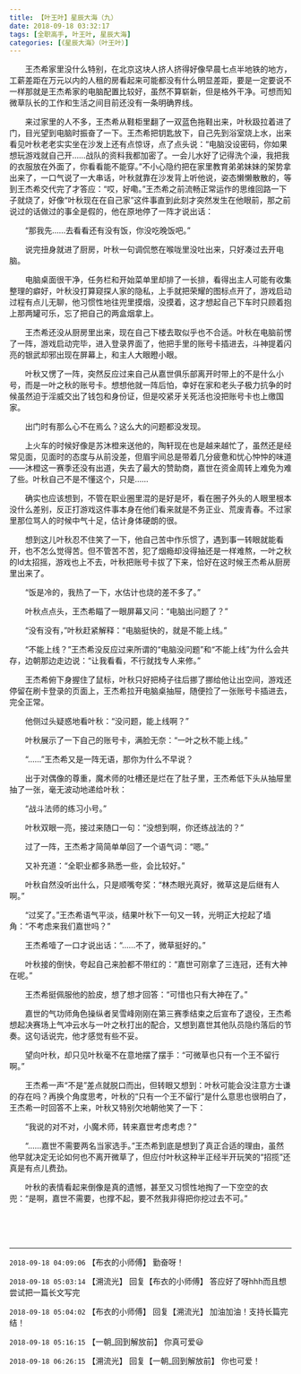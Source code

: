```yaml
---
title: 【叶王叶】星辰大海（九）
date: 2018-09-18 03:32:17
tags: [全职高手, 叶王叶, 星辰大海]
categories: [《星辰大海》（叶王叶）]
---
```


<p dir="ltr"  >　　王杰希家里没什么特别，在北京这块人挤人挤得好像早晨七点半地铁的地方，工薪差距在万元以内的人租的房看起来可能都没有什么明显差距，要是一定要说不一样那就是王杰希家的电脑配置比较好，虽然不算崭新，但是格外干净。可想而知微草队长的工作和生活之间目前还没有一条明确界线。</p> 
<p dir="ltr"  >　　来过家里的人不多，王杰希从鞋柜里翻了一双蓝色拖鞋出来，叶秋趿拉着进了门，目光望到电脑时振奋了一下。王杰希把钥匙放下，自己先到浴室烧上水，出来看见叶秋老老实实坐在沙发上还有点惊讶，点了点头说：“电脑没设密码，你如果想玩游戏就自己开……战队的资料我都加密了。一会儿水好了记得洗个澡，我把我的衣服放在外面了，你看看能不能穿。”不小心隐约把在家里教育弟弟妹妹的架势拿出来了，一口气说了一大串话，叶秋就靠在沙发背上听他说，姿态懒懒散散的，等到王杰希交代完了才答应：“哎，好嘞。”王杰希之前流畅正常运作的思维回路一下子就烧了，好像“叶秋现在在自己家”这件事直到此刻才突然发生在他眼前，那之前说过的话做过的事全是假的，他在原地停了一阵才说出话：</p> 
<p dir="ltr"  >　　“那我先……去看看还有没有饭，你没吃晚饭吧。”</p> 
<p dir="ltr"  >　　说完扭身就进了厨房，叶秋一句调侃憋在喉咙里没吐出来，只好凑过去开电脑。</p> 
<p dir="ltr"  >　　电脑桌面很干净，任务栏和开始菜单里却排了一长排，看得出主人可能有收集整理的癖好，叶秋没打算窥探人家的隐私，上手就把荣耀的图标点开了，游戏启动过程有点儿无聊，他习惯性地往兜里摸烟，没摸着，这才想起自己下车时只顾着抱上那两罐可乐，忘了把自己的两盒烟拿上。</p> 
<p dir="ltr"  >　　王杰希还没从厨房里出来，现在自己下楼去取似乎也不合适。叶秋在电脑前愣了一阵，游戏启动完毕，进入登录界面了，他把手里的账号卡插进去，斗神提着闪亮的银武却邪出现在屏幕上，和主人大眼瞪小眼。</p> 
<p dir="ltr"  >　　叶秋又愣了一阵，突然反应过来自己从嘉世俱乐部离开时带上的不是什么小号，而是一叶之秋的账号卡。想想他就一阵后怕，幸好在家和老头子极力抗争的时候虽然迫于淫威交出了钱包和身份证，但是咬紧牙关死活也没把账号卡也上缴国家。</p> 
<p dir="ltr"  >　　出门时有那么心不在焉么？这么大的问题都没发现。</p> 
<p dir="ltr"  >　　上火车的时候好像是苏沐橙来送他的，陶轩现在也是越来越忙了，虽然还是经常见面，见面时的态度与从前没差，但眉宇间总是带着几分疲惫和忧心忡忡的味道——沐橙这一赛季还没有出道，失去了最大的赞助商，嘉世在资金周转上难免为难了些。叶秋自己不是不懂这个，只是……</p> 
<p dir="ltr"  >　　确实也应该想到，不管在职业圈里混的是好是坏，看在圈子外头的人眼里根本没什么差别，反正打游戏这件事本身在他们看来就是不务正业、荒废青春。不过家里那位骂人的时候中气十足，估计身体硬朗的很。</p> 
<p dir="ltr"  >　　想到这儿叶秋忍不住笑了一下，他自己苦中作乐惯了，遇到事一转眼就能看开，也不怎么觉得苦。但不管苦不苦，犯了烟瘾却没得抽还是一样难熬，一叶之秋的Id太招摇，游戏也上不去，叶秋把账号卡拔了下来，恰好在这时候王杰希从厨房里出来了。</p> 
<p dir="ltr"  >　　“饭是冷的，我热了一下，水估计也烧的差不多了。”</p> 
<p dir="ltr"  >　　叶秋点点头，王杰希瞄了一眼屏幕又问：“电脑出问题了？”</p> 
<p dir="ltr"  >　　“没有没有，”叶秋赶紧解释：“电脑挺快的，就是不能上线。”</p> 
<p dir="ltr"  >　　“不能上线？”王杰希没反应过来所谓的“电脑没问题”和“不能上线”为什么会共存，边朝那边走边说：“让我看看，不行就找专人来修。”</p> 
<p dir="ltr"  >　　王杰希俯下身握住了鼠标，叶秋只好把椅子往后挪了挪给他让出空间，游戏还停留在刷卡登录的页面上，王杰希拉开电脑桌抽屉，随便捡了一张账号卡插进去，完全正常。</p> 
<p dir="ltr"  >　　他侧过头疑惑地看叶秋：“没问题，能上线啊？”</p> 
<p dir="ltr"  >　　叶秋展示了一下自己的账号卡，满脸无奈：“一叶之秋不能上线。”</p> 
<p dir="ltr"  >　　“……”王杰希又是一阵无语，那你为什么不早说？</p> 
<p dir="ltr"  >　　出于对偶像的尊重，魔术师的吐槽还是烂在了肚子里，王杰希低下头从抽屉里抽了一张，毫无波动地递给叶秋：</p> 
<p dir="ltr"  >　　“战斗法师的练习小号。”</p> 
<p dir="ltr"  >　　叶秋双眼一亮，接过来随口一句：“没想到啊，你还练战法的？”</p> 
<p dir="ltr"  >　　过了一阵，王杰希才简简单单回了一个语气词：“嗯。”</p> 
<p dir="ltr"  >　　又补充道：“全职业都多熟悉一些，会比较好。”</p> 
<p dir="ltr"  >　　叶秋自然没听出什么，只是顺嘴夸奖：“林杰眼光真好，微草这是后继有人啊。”</p> 
<p dir="ltr"  >　　“过奖了。”王杰希语气平淡，结果叶秋下一句又一转，光明正大挖起了墙角：“不考虑来我们嘉世吗？”</p> 
<p dir="ltr"  >　　王杰希噎了一口才说出话：“……不了，微草挺好的。”</p> 
<p dir="ltr"  >　　叶秋接的倒快，夸起自己来脸都不带红的：“嘉世可刚拿了三连冠，还有大神在呢。”</p> 
<p dir="ltr"  >　　王杰希挺佩服他的脸皮，想了想才回答：“可惜也只有大神在了。”</p> 
<p dir="ltr"  >　　嘉世的气功师角色操纵者吴雪峰刚刚在第三赛季结束之后宣布了退役，王杰希想起决赛场上气冲云水与一叶之秋打出的配合，又想到嘉世其他队员隐约落后的节奏。这句话说完，他才感觉有些不妥。</p> 
<p dir="ltr"  >　　望向叶秋，却只见叶秋毫不在意地摆了摆手：“可微草也只有一个王不留行啊。”</p> 
<p dir="ltr"  >　　王杰希一声“不是”差点就脱口而出，但转眼又想到：叶秋可能会没注意方士谦的存在吗？再换个角度思考，叶秋的“只有一个王不留行”是什么意思也很明白了，王杰希一时回答不上来，叶秋又特别欠地朝他笑了一下：</p> 
<p dir="ltr"  >　　“我说的对不对，小魔术师，转来嘉世考虑考虑？”</p> 
<p dir="ltr"  >　　“……嘉世不需要两名当家选手。”王杰希到底是想到了真正合适的理由，虽然他早就决定无论如何也不离开微草了，但应付叶秋这种半正经半开玩笑的“招揽”还真是有点儿费劲。</p> 
<p dir="ltr"  >　　叶秋的表情看起来倒像是真的遗憾，甚至又习惯性地掏了一下空空的衣兜：“是啊，嘉世不需要，也撑不起，要不然我非得把你挖过去不可。”</p> 
<p dir="ltr"  >　　</p> 
<p dir="ltr"  >&nbsp;</p>

<!-- more -->

---

`2018-09-18 04:09:06` 【布衣的小师傅】 勤奋呀！

`2018-09-18 05:03:14` 【溯流光】 回复【布衣的小师傅】 答应好了呀hhh而且想尝试把一篇长文写完

`2018-09-18 05:04:02` 【布衣的小师傅】 回复【溯流光】 加油加油！支持长篇完结！

`2018-09-18 05:16:15` 【一朝\_回到解放前】 你真可爱😃

`2018-09-18 06:26:15` 【溯流光】 回复【一朝\_回到解放前】 你也可爱！
